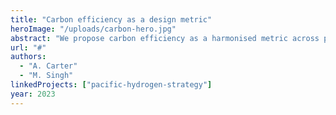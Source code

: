 ```yaml
---
title: "Carbon efficiency as a design metric"
heroImage: "/uploads/carbon-hero.jpg"
abstract: "We propose carbon efficiency as a harmonised metric across pathways."
url: "#"
authors:
  - "A. Carter"
  - "M. Singh"
linkedProjects: ["pacific-hydrogen-strategy"]
year: 2023
---
```


